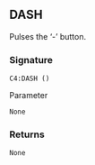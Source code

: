 ## DASH

Pulses the ‘-’ button.


### Signature

`C4:DASH ()`


Parameter 

`None`


### Returns

`None`